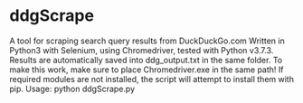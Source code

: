 # ddgScrape
A tool for scraping search query results from DuckDuckGo.com
Written in Python3 with Selenium, using Chromedriver, tested with Python v3.7.3.
Results are automatically saved into ddg_output.txt in the same folder.
To make this work, make sure to place Chromedriver.exe in the same path!
If required modules are not installed, the script will attempt to install them with pip.
Usage:
python ddgScrape.py 

